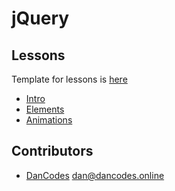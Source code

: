 # jQuery

## Lessons

Template for lessons is [here](https://github.com/prolang-tutorials/.js/tree/master/jQuery/Template)

* [Intro](intro.md)
* [Elements](elements.md)
* [Animations](animations.md)

## Contributors

* [DanCodes](https://dancodes.online) [dan@dancodes.online](mailto:dan@dancodes.online)

